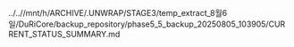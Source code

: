 ../..//mnt/h/ARCHIVE/.UNWRAP/STAGE3/temp_extract_8월6일/DuRiCore/backup_repository/phase5_5_backup_20250805_103905/CURRENT_STATUS_SUMMARY.md